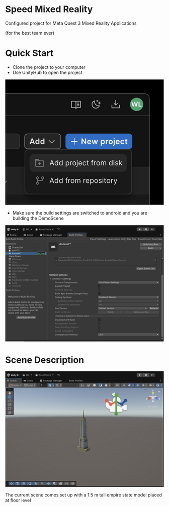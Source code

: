 # Speed Mixed Reality

Configured project for Meta Quest 3 Mixed Reality Applications

(for the best team ever)

# Quick Start

- Clone the project to your computer
- Use UnityHub to open the project

![](img/README/2025-07-15-22-59-05.png)

- Make sure the build settings are switched to android and you are building the DemoScene

![](img/README/2025-07-15-23-00-10.png)

# Scene Description

![](img/README/2025-07-15-23-00-49.png)

The current scene comes set up with a 1.5 m tall empire state model placed at floor level